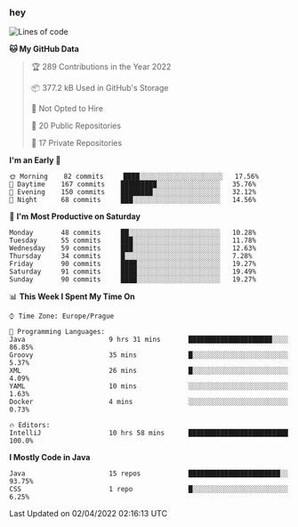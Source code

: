 ### hey

<!--START_SECTION:waka-->
![Lines of code](https://img.shields.io/badge/From%20Hello%20World%20I%27ve%20Written-86%20Thousand%20lines%20of%20code-blue)

**🐱 My GitHub Data** 

> 🏆 289 Contributions in the Year 2022
 > 
> 📦 377.2 kB Used in GitHub's Storage 
 > 
> 🚫 Not Opted to Hire
 > 
> 📜 20 Public Repositories 
 > 
> 🔑 17 Private Repositories  
 > 
**I'm an Early 🐤** 

```text
🌞 Morning    82 commits     ████░░░░░░░░░░░░░░░░░░░░░   17.56% 
🌆 Daytime    167 commits    █████████░░░░░░░░░░░░░░░░   35.76% 
🌃 Evening    150 commits    ████████░░░░░░░░░░░░░░░░░   32.12% 
🌙 Night      68 commits     ███░░░░░░░░░░░░░░░░░░░░░░   14.56%

```
📅 **I'm Most Productive on Saturday** 

```text
Monday       48 commits     ██░░░░░░░░░░░░░░░░░░░░░░░   10.28% 
Tuesday      55 commits     ███░░░░░░░░░░░░░░░░░░░░░░   11.78% 
Wednesday    59 commits     ███░░░░░░░░░░░░░░░░░░░░░░   12.63% 
Thursday     34 commits     █░░░░░░░░░░░░░░░░░░░░░░░░   7.28% 
Friday       90 commits     ████░░░░░░░░░░░░░░░░░░░░░   19.27% 
Saturday     91 commits     ████░░░░░░░░░░░░░░░░░░░░░   19.49% 
Sunday       90 commits     ████░░░░░░░░░░░░░░░░░░░░░   19.27%

```


📊 **This Week I Spent My Time On** 

```text
⌚︎ Time Zone: Europe/Prague

💬 Programming Languages: 
Java                     9 hrs 31 mins       █████████████████████░░░░   86.85% 
Groovy                   35 mins             █░░░░░░░░░░░░░░░░░░░░░░░░   5.37% 
XML                      26 mins             █░░░░░░░░░░░░░░░░░░░░░░░░   4.09% 
YAML                     10 mins             ░░░░░░░░░░░░░░░░░░░░░░░░░   1.63% 
Docker                   4 mins              ░░░░░░░░░░░░░░░░░░░░░░░░░   0.73%

🔥 Editors: 
IntelliJ                 10 hrs 58 mins      █████████████████████████   100.0%

```

**I Mostly Code in Java** 

```text
Java                     15 repos            ███████████████████████░░   93.75% 
CSS                      1 repo              █░░░░░░░░░░░░░░░░░░░░░░░░   6.25%

```



 Last Updated on 02/04/2022 02:16:13 UTC
<!--END_SECTION:waka-->
